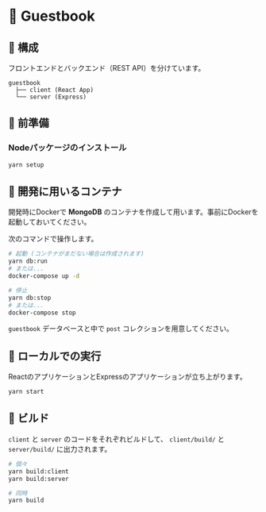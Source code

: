# 📗 Guestbook

## 📁 構成

フロントエンドとバックエンド（REST API）を分けています。

```
guestbook
  ├── client (React App)
  └── server (Express)
```

## 🎒 前準備

### Nodeパッケージのインストール

```sh
yarn setup
```

## 🐳 開発に用いるコンテナ

開発時にDockerで **MongoDB** のコンテナを作成して用います。事前にDockerを起動しておいてください。

次のコマンドで操作します。

```sh
# 起動 (コンテナがまだない場合は作成されます)
yarn db:run
# または...
docker-compose up -d

# 停止
yarn db:stop
# または...
docker-compose stop
```

`guestbook` データベースと中で `post` コレクションを用意してください。

## 🚗 ローカルでの実行

ReactのアプリケーションとExpressのアプリケーションが立ち上がります。

```sh
yarn start
```

## 🔧 ビルド

`client` と `server` のコードをそれぞれビルドして、 `client/build/` と `server/build/` に出力されます。

```sh
# 個々
yarn build:client
yarn build:server

# 同時
yarn build
```

